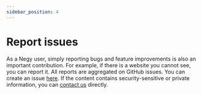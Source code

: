 ```yaml
---
sidebar_position: 4
---
```


# Report issues

As a Negy user, simply reporting bugs and feature improvements is also an important contribution. For example, if there is a website you cannot see, you can report it. All reports are aggregated on GitHub issues. You can create an issue [here](https://github.com/negyio/negy/issues). If the content contains security-sensitive or private information, you can [contact us](/contact) directly.

